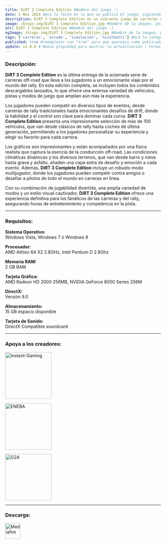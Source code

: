 ```yaml
---
title: DiRT 3 Complete Edition #Nombre del juego :)
date: 2 Nov 2024 #Acá la fecha en la que se publicó el juego, siguiendo este formato: Dia "30", Mes "Oct", Año "2024" = como debe quedar: 30 Oct 2024
description: DiRT 3 Complete Edition es un vibrante juego de carreras de rally que combina emocionantes competiciones off-road con una amplia variedad de vehículos y escenarios. Esta edición incluye todo el contenido adicional, ofreciendo desafíos en diversas disciplinas y condiciones climáticas. Con gráficos impresionantes y una jugabilidad fluida, DiRT 3 Complete Edition es la experiencia definitiva para los amantes de las carreras. #Acá una mini descripción del juego
image: /blogs-img/DiRT 3 Complete Edition.jpg #Nombre de la imagen, por lo general es exactamente el mismo nombre que el juego excluyendo lo ":" (Dos puntos)
alt: DiRT 3 Complete Edition #Nombre del juego :)
ogImage: /blogs-img/DiRT 3 Complete Edition.jpg #Nombre de la imagen, por lo general es exactamente el mismo nombre que el juego excluyendo lo ":" (Dos puntos)
tags: ['carreras', 'arcade', 'simulación', 'nicolhetti'] #Acá la categoría o categorías del juego, si es más de una se coloca en este formato: ['categoría1', 'categoría2']
published: true #reemplazar con "true" para que aparezca como publicado
update: v1.0.0 # Nueva propiedad para mostrar la actualización | Formato: v1.0.0
---
```


<!--En VSCode seleccionando una palabra, por ejemplo: "DiRT 3 Complete Edition" y apretando Ctrl+F2 se seleccionan todas las palabras iguales-->

### Descripción:
**DiRT 3 Complete Edition** es la última entrega de la aclamada serie de carreras off-road que lleva a los jugadores a un emocionante viaje por el mundo del rally. En esta edición completa, se incluyen todos los contenidos descargables lanzados, lo que ofrece una extensa variedad de vehículos, pistas y modos de juego que amplían aún más la experiencia.

Los jugadores pueden competir en diversos tipos de eventos, desde carreras de rally tradicionales hasta emocionantes desafíos de drift, donde la habilidad y el control son clave para dominar cada curva. **DiRT 3 Complete Edition** presenta una impresionante selección de más de 100 vehículos, que van desde clásicos de rally hasta coches de última generación, permitiendo a los jugadores personalizar su experiencia y elegir su favorito para cada carrera.

Los gráficos son impresionantes y están acompañados por una física realista que captura la esencia de la conducción off-road. Las condiciones climáticas dinámicas y los diversos terrenos, que van desde barro y nieve hasta grava y asfalto, añaden una capa extra de desafío y emoción a cada evento. Además, **DiRT 3 Complete Edition** incluye un robusto modo multijugador, donde los jugadores pueden competir contra amigos o desafiar a pilotos de todo el mundo en carreras en línea.

Con su combinación de jugabilidad divertida, una amplia variedad de modos y un estilo visual cautivador, **DiRT 3 Complete Edition** ofrece una experiencia definitiva para los fanáticos de las carreras y del rally, asegurando horas de entretenimiento y competencia en la pista.
<!--Prompt para Chat-GPT: Hazme una descripción para el juego "DiRT 3 Complete Edition" y cada que menciones "DiRT 3 Complete Edition" ponlo en negrita -->

---

### Requisitos:
**Sistema Operativo:**  
Windows Vista, Windows 7 ó Windows 8

**Procesador:**  
AMD Athlon 64 X2 2.8GHz, Intel Pentium D 2.8Ghz

**Memoria RAM:**  
2 GB RAM

**Tarjeta Gráfica:**  
AMD Radeon HD 2000 256MB, NVIDIA GeForce 8000 Series 256M

**DirectX:**  
Versión 9.0

**Almacenamiento:**  
15 GB espacio disponible

**Tarjeta de Sonido:**  
DirectX Compatible soundcard

<!--Si falta o sobra un requisito se quita o se agrega manteniendo el mismo formato-->

---

### Apoya a los creadores:

[<img src="https://www.instant-gaming.com/themes/igv2/images/logos/logo-horizontal.svg" alt="Instant-Gaming" width="150px" />](https://www.instant-gaming.com/es/328-comprar-steam-dirt-3-complete-edition-complete-edition-pc-juego-steam/?igr=Nicolhetti)

[<img src="https://static.eneba.games/branding/v2/logoFull.svg" alt="ENEBA" width="150px" />](https://ene.ba/sp/steam-dirt-3-complete-edition-pc-steam-key-latam)

[<img src="https://www.g2a.com/static/assets/images/logo_g2a_white.svg" alt="G2A" width="150px" />](https://www.g2a.com/n/dirt-3-complete-edition-nicolhetti)

<!--Reemplazar los numeros (AppID) del juego (en este caso 2668510) por el numero (AppID) correspondiente con el juego a publicar-->
<!--El AppID se encuentra en la URL del Juego en Steam-->

---

### Descarga:

[<img src="https://gist.github.com/cxmeel/0dbc95191f239b631c3874f4ccf114e2/raw/download.svg" alt="Mediafire" height="50" />](https://www.mediafire.com/file/3ygaomhascmv4sj/DiRT_3_Complete_Edition_-_By_Nicolhetti_Projects_%2528Mic_ON%2529.zip/file)

<!-- # se debe reemplazar por el link de descarga-->

<!--NOMBRE-DEL-SERVICIO se debe reemplazar por el servicio donde está subido el juego-->